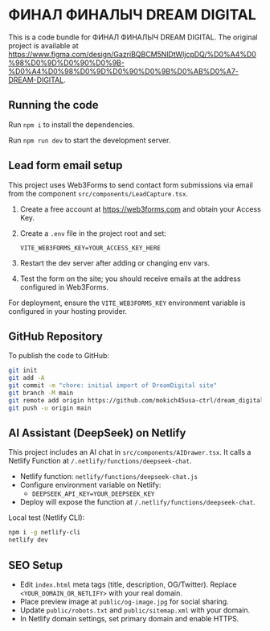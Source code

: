 
  # ФИНАЛ ФИНАЛЫЧ DREAM DIGITAL

  This is a code bundle for ФИНАЛ ФИНАЛЫЧ DREAM DIGITAL. The original project is available at https://www.figma.com/design/GazriBQBCM5NlDtWljcpDQ/%D0%A4%D0%98%D0%9D%D0%90%D0%9B-%D0%A4%D0%98%D0%9D%D0%90%D0%9B%D0%AB%D0%A7-DREAM-DIGITAL.

  ## Running the code

  Run `npm i` to install the dependencies.

  Run `npm run dev` to start the development server.
  
  ## Lead form email setup

  This project uses Web3Forms to send contact form submissions via email from the component `src/components/LeadCapture.tsx`.

  1. Create a free account at https://web3forms.com and obtain your Access Key.
  2. Create a `.env` file in the project root and set:
     
     ```
     VITE_WEB3FORMS_KEY=YOUR_ACCESS_KEY_HERE
     ```
  3. Restart the dev server after adding or changing env vars.
  4. Test the form on the site; you should receive emails at the address configured in Web3Forms.

  For deployment, ensure the `VITE_WEB3FORMS_KEY` environment variable is configured in your hosting provider.

  ## GitHub Repository

  To publish the code to GitHub:

  ```bash
  git init
  git add -A
  git commit -m "chore: initial import of DreamDigital site"
  git branch -M main
  git remote add origin https://github.com/mokich45usa-ctrl/dream_digital_new
  git push -u origin main
  ```

  ## AI Assistant (DeepSeek) on Netlify

  This project includes an AI chat in `src/components/AIDrawer.tsx`. It calls a Netlify Function at `/.netlify/functions/deepseek-chat`.

  - Netlify function: `netlify/functions/deepseek-chat.js`
  - Configure environment variable on Netlify:
    - `DEEPSEEK_API_KEY=YOUR_DEEPSEEK_KEY`
  - Deploy will expose the function at `/.netlify/functions/deepseek-chat`.

  Local test (Netlify CLI):
  ```bash
  npm i -g netlify-cli
  netlify dev
  ```

  ## SEO Setup

  - Edit `index.html` meta tags (title, description, OG/Twitter). Replace `<YOUR_DOMAIN_OR_NETLIFY>` with your real domain.
  - Place preview image at `public/og-image.jpg` for social sharing.
  - Update `public/robots.txt` and `public/sitemap.xml` with your domain.
  - In Netlify domain settings, set primary domain and enable HTTPS.
  
